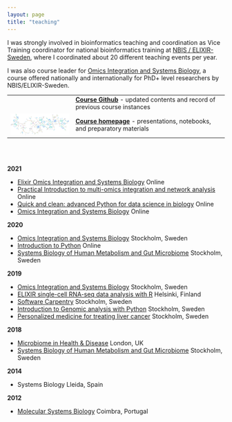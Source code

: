 ```yaml
---
layout: page
title: "teaching"
---
```


I was strongly involved in bioinformatics teaching and coordination as Vice Training coordinator for national bioinformatics training at [NBIS / ELIXIR-Sweden](www.nbis.se), where I coordinated about 20 different teaching events per year.  
  
I was also course leader for [Omics Integration and Systems Biology][1], a course offered nationally and internationally for PhD+ level researchers by NBIS/ELIXIR-Sweden. 

<table class="center" style="width: 100%; border-collapse: collapse; border-style: hidden; height: 100;" border="0">
    <tbody>
        <tr style="height: 50;">
            <td style="width: 30%; text-align: left">
                <a title="Github" href="https://github.com/NBISweden/workshop_omics_integration">
                    <img src="https://cdn.iowacomputergurus.com/blog/another-genius-move-from-microsoft-acquires-github-for-7-5-billion-in-stock.png" alt="" width="100%"/>
                </a>
            </td>
            <td style="width: 70%; text-align: left">
                <a title="Github" href="https://github.com/NBISweden/workshop_omics_integration"><strong>
                Course Github</strong></a> - updated contents and record of previous course instances
            </td>
        </tr>
                <tr style="height: 50;">
            <td style="width: 30%; text-align: left">
                <a title="Homepage" href="https://uppsala.instructure.com/courses/52162">
                    <img src="https://raw.githubusercontent.com/Benfeitas/Benfeitas.github.io/main/includes/assets/img/net.png" alt="" width="100%"/>
                </a>
            </td>
            <td style="width: 70%; text-align: left">
                <a title="Homepage" href="https://uppsala.instructure.com/courses/52162"><strong>
                Course homepage</strong></a> - presentations, notebooks, and preparatory materials
            </td>
        </tr>
    </tbody>
</table>
<br><br>

**2021**  
- [Elixir Omics Integration and Systems Biology](https://uppsala.instructure.com/courses/52162)   Online     
- [Practical Introduction to multi-omics integration and network analysis](https://nbisweden.github.io/workshop_omicsint_ISMBECCB/)   Online  
- [Quick and clean: advanced Python for data science in biology](https://www.scilifelab.se/event/quick-and-clean-advanced-python-for-data-science-in-biology-online/) Online   
- [Omics Integration and Systems Biology](https://github.com/NBISweden/workshop_omics_integration/tree/course2104)    Online       

**2020**  
- [Omics Integration and Systems Biology](https://github.com/NBISweden/workshop_omics_integration/tree/course2010)    Stockholm, Sweden     
- [Introduction to Python](https://nbisweden.github.io/workshop-python/)  Online     
- [Systems Biology of Human Metabolism and Gut Microbiome](https://sysmedicine.github.io/phd2020/)    Stockholm, Sweden     

**2019**  
- [Omics Integration and Systems Biology](https://github.com/NBISweden/workshop_omics_integration/tree/v0.1)  Stockholm, Sweden    
- [ELIXIR single-cell RNA-seq data analysis with R](https://www.csc.fi/fi/web/training/-/scrnaseq)    Helsinki, Finland    
- [Software Carpentry](https://wikfeldt.github.io/2019-06-18-stockholm/)  Stockholm, Sweden      
- [Introduction to Genomic analysis with Python](https://researchschool.github.io/researchschool/)    Stockholm, Sweden    
- [Personalized medicine for treating liver cancer](https://www.scilifelab.se/news/scilifelab-brings-research-to-school/) Stockholm, Sweden      
  
**2018**  
- [Microbiome in Health & Disease](https://www.kcl.ac.uk/study/postgraduate/taught-courses/microbiome-in-health-disease-msc?utm_source=findamasters&utm_campaign=CMP-29756-N4H1L1&utm_medium=courselisting&utm_content=textLink)  London, UK       
- [Systems Biology of Human Metabolism and Gut Microbiome](https://sysmedicine-phd2018.readthedocs.io/en/latest/) Stockholm, Sweden       
  
**2014**  
- Systems Biology Lleida, Spain       
  
**2012**  
- [Molecular Systems Biology](http://beb.cnbc.pt/det_courses.asp?id=587)	Coimbra, Portugal

[1]: https://uppsala.instructure.com/courses/52162